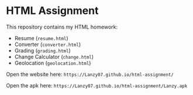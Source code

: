 # HTML Assignment

This repository contains my HTML homework:
- Resume (`resume.html`)
- Converter (`converter.html`)
- Grading (`grading.html`)
- Change Calculator (`change.html`)
- Geolocation (`geolocation.html`)

Open the website here:
`https://Lanzy07.github.io/html-assignment/`

Open the apk here:
`https://Lanzy07.github.io/html-assignment/Lanzy.apk`
